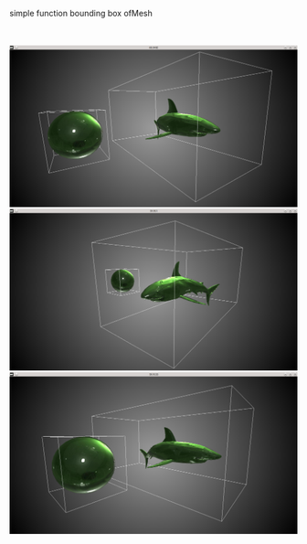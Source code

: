 simple function bounding box ofMesh


<br><br>
![alt tag](https://github.com/kashimAstro/boundingBox/blob/master/1.png)
![alt tag](https://github.com/kashimAstro/boundingBox/blob/master/2.png)
![alt tag](https://github.com/kashimAstro/boundingBox/blob/master/3.png)
